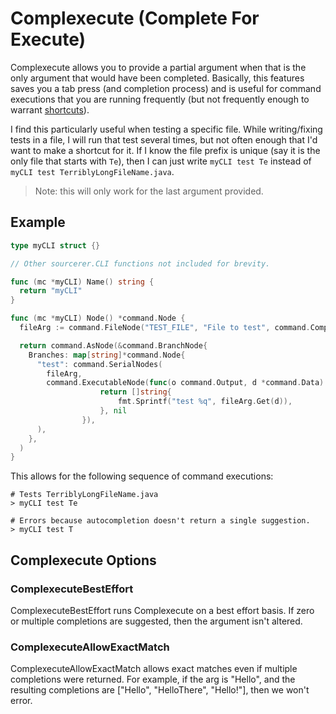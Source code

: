 # Complexecute (Complete For Execute)

Complexecute allows you to provide a partial argument when that is the only
argument that would have been completed.  Basically, this features saves you
a tab press (and completion process) and is useful for command executions that
you are running frequently (but not frequently enough to warrant
[shortcuts](./shortcuts.md)).

I find this particularly useful when testing a specific file. While
writing/fixing tests in a file, I will run that test several times, but not
often enough that I'd want to make a shortcut for it. If I know the file prefix
is unique (say it is the only file that starts with `Te`), then I can just write
`myCLI test Te` instead of `myCLI test TerriblyLongFileName.java`.

> Note: this will only work for the last argument provided.

## Example

```go
type myCLI struct {}

// Other sourcerer.CLI functions not included for brevity.

func (mc *myCLI) Name() string {
  return "myCLI"
}

func (mc *myCLI) Node() *command.Node {
  fileArg := command.FileNode("TEST_FILE", "File to test", command.CompleteForExecute())

  return command.AsNode(&command.BranchNode{
    Branches: map[string]*command.Node{
      "test": command.SerialNodes(
        fileArg,
        command.ExecutableNode(func(o command.Output, d *command.Data) ([]string, error) {
					return []string{
						fmt.Sprintf("test %q", fileArg.Get(d)),
					}, nil
				}),
      ),
    },
  )
}
```

This allows for the following sequence of command executions:

```shell
# Tests TerriblyLongFileName.java
> myCLI test Te

# Errors because autocompletion doesn't return a single suggestion.
> myCLI test T
```

## Complexecute Options

### ComplexecuteBestEffort

ComplexecuteBestEffort runs Complexecute on a best effort basis. If zero or multiple completions are suggested, then the argument isn't altered.

### ComplexecuteAllowExactMatch
ComplexecuteAllowExactMatch allows exact matches even if multiple completions were returned. For example, if the arg is "Hello", and the resulting completions are ["Hello", "HelloThere", "Hello!"], then we won't error.
